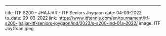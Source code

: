 ---
title: ITF S200 - JHAJJAR  - ITF Seniors Joygaon
date:  04-03-2022  
to_date: 09-03-2022
link: https://www.itftennis.com/en/tournament/itf-s200-jhajjar-itf-seniors-joygaon/ind/2022/s-s200-ind-01a-2022/
image: ITF JoyGoan.jpeg 

